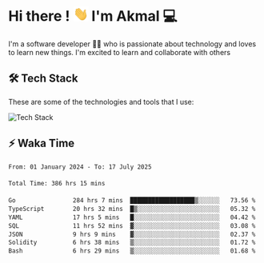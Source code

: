 # Hi there ! <img src="https://github.com/ABSphreak/ABSphreak/blob/master/gifs/Hi.gif" width="30"> I'm Akmal  💻

I'm a software developer 👨‍💻 who is passionate about technology and loves to learn new things. I'm excited to learn and collaborate with others

## 🛠️ Tech Stack

These are some of the technologies and tools that I use:

![Tech Stack](https://skillicons.dev/icons?i=typescript,nodejs,javascript,express,nest,sequelize,go,rabbitmq,python,solidity,react,vue,next,nuxtjs,webpack,vite,tailwindcss,bootstrap,css,scss,html,vercel,firebase,heroku,netlify,docker,postgresql,mongodb,redis,mysql,graphql,git,github,gitlab,vscode,figma,postman,pytorch,tensorflow,bash)

## ⚡ Waka Time
<!--START_SECTION:waka-->

```txt
From: 01 January 2024 - To: 17 July 2025

Total Time: 386 hrs 15 mins

Go                284 hrs 7 mins  ██████████████████▒░░░░░░   73.56 %
TypeScript        20 hrs 32 mins  █▒░░░░░░░░░░░░░░░░░░░░░░░   05.32 %
YAML              17 hrs 5 mins   █░░░░░░░░░░░░░░░░░░░░░░░░   04.42 %
SQL               11 hrs 52 mins  ▓░░░░░░░░░░░░░░░░░░░░░░░░   03.08 %
JSON              9 hrs 9 mins    ▓░░░░░░░░░░░░░░░░░░░░░░░░   02.37 %
Solidity          6 hrs 38 mins   ▒░░░░░░░░░░░░░░░░░░░░░░░░   01.72 %
Bash              6 hrs 29 mins   ▒░░░░░░░░░░░░░░░░░░░░░░░░   01.68 %
```

<!--END_SECTION:waka-->


